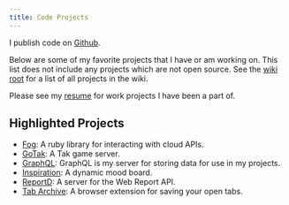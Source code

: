 ```yaml
---
title: Code Projects
---
```


I publish code on [Github](https://github.com/icco).

Below are some of my favorite projects that I have or am working on. This list does not include any projects which are not open source. See the [wiki root](/wiki) for a list of all projects in the wiki.

Please see my [resume](https://resume.natwelch.com/) for work projects I have been a part of.

## Highlighted Projects

- [Fog](/wiki/projects/fog): A ruby library for interacting with cloud APIs.
- [GoTak](/wiki/projects/gotak): A Tak game server.
- [GraphQL](/wiki/projects/graphql): GraphQL is my server for storing data for use in my projects.
- [Inspiration](/wiki/projects/inspiration): A dynamic mood board.
- [ReportD](/wiki/projects/reportd): A server for the Web Report API.
- [Tab Archive](/wiki/projects/tabs): A browser extension for saving your open tabs.
